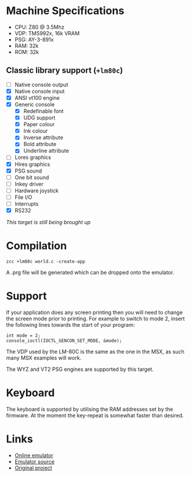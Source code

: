 # Machine Specifications

* CPU: Z80 @ 3.5Mhz
* VDP: TMS992x, 16k VRAM
* PSG: AY-3-891x
* RAM: 32k
* ROM: 32k

## Classic library support (`+lm80c`)

* [ ] Native console output
* [x] Native console input
* [x] ANSI vt100 engine
* [x] Generic console
    * [x] Redefinable font
    * [x] UDG support
    * [x] Paper colour
    * [x] Ink colour
    * [x] Inverse attribute
    * [x] Bold attribute
    * [x] Underline attribute
* [ ] Lores graphics
* [x] Hires graphics
* [x] PSG sound
* [ ] One bit sound
* [ ] Inkey driver
* [ ] Hardware joystick
* [ ] File I/O
* [ ] Interrupts
* [x] RS232

_This target is still being brought up_

# Compilation

    zcc +lm80c world.c -create-app

A .prg file will be generated which can be dropped onto the emulator.

# Support

If your application does any screen printing then you will need to change the screen mode prior to printing. For example to switch to mode 2, insert the following lines towards the start of your program:

    int mode = 2;
    console_ioctl(IOCTL_GENCON_SET_MODE, &mode);

The VDP used by the LM-80C is the same as the one in the MSX, as such many MSX examples will work. 

The WYZ and VT2 PSG engines are supported by this target.


# Keyboard

The keyboard is supported by utilising the RAM addresses set by the firmware. At the moment the key-repeat is somewhat faster than desired.

# Links

* [Online emulator](https://nippur72.github.io/lm80c-emu/)
* [Emulator source](https://github.com/nippur72/lm80c-emu)
* [Original project](https://github.com/leomil72/LM80C)
